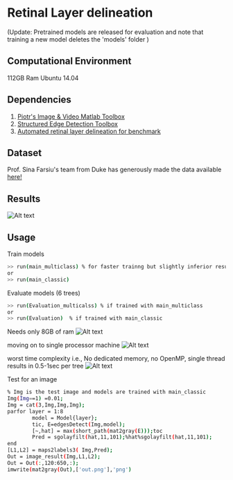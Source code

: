 # Retinal Layer delineation
(Update: Pretrained models are released for evaluation and note that training a new model deletes the 'models' folder )
## Computational Environment
112GB Ram Ubuntu 14.04 

## Dependencies
1. [Piotr's Image & Video Matlab Toolbox](https://github.com/pdollar/toolbox) 
2. [Structured Edge Detection Toolbox ](https://github.com/pdollar/edges)
3. [Automated retinal layer delineation for benchmark](https://github.com/pangyuteng/caserel)


## Dataset
Prof. Sina Farsiu's team from Duke has generously made the data available [here!](http://people.duke.edu/~sf59/Chiu_BOE_2014_dataset.htm)

## Results
![Alt text](https://github.com/ultrai/Chap_1/blob/master/Results/out2.png)

## Usage
Train models
```bash
>> run(main_multiclass) % for faster trainng but slightly inferior results (~error = 0.01)
or
>> run(main_classic)  
````
Evaluate models (6 trees)
```bash
>> run(Evaluation_multicalss) % if trained with main_multiclass
or
>> run(Evaluation)  % if trained with main_classic
````
Needs only 8GB of ram
![Alt text](https://github.com/ultrai/Chap_1/blob/master/prediction.png)

moving on to single processor machine
![Alt text](https://github.com/ultrai/Chap_1/blob/master/space-time-1-procesor.png)

worst time complexity i.e., No dedicated memory, no OpenMP, single thread  results in 0.5-1sec per tree
![Alt text](https://github.com/ultrai/Chap_1/blob/master/space-time-3.png)


Test for an image
``` bash
% Img is the test image and models are trained with main_classic
Img(Img==1) =0.01;
Img = cat(3,Img,Img,Img);
parfor layer = 1:8
        model = Model{layer};
        tic, E=edgesDetect(Img,model);
        [~,hat] = max(short_path(mat2gray(E)));toc
        Pred = sgolayfilt(hat,11,101);%hat%sgolayfilt(hat,11,101);
end
[L1,L2] = maps2labels3( Img,Pred);
Out = image_result(Img,L1,L2);
Out = Out(:,120:650,:);
imwrite(mat2gray(Out),['out.png'],'png')

```
